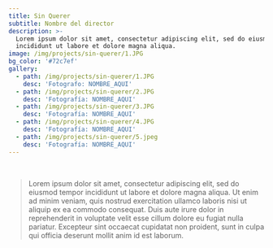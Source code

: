 ```yaml
---
title: Sin Querer
subtitle: Nombre del director
description: >-
  Lorem ipsum dolor sit amet, consectetur adipiscing elit, sed do eiusmod tempor
  incididunt ut labore et dolore magna aliqua.
image: /img/projects/sin-querer/1.JPG
bg_color: '#72c7ef'
gallery:
  - path: /img/projects/sin-querer/1.JPG
    desc: 'Fotografo: NOMBRE_AQUI'
  - path: /img/projects/sin-querer/2.JPG
    desc: 'Fotografía: NOMBRE_AQUI'
  - path: /img/projects/sin-querer/3.JPG
    desc: 'Fotografía: NOMBRE_AQUI'
  - path: /img/projects/sin-querer/4.JPG
    desc: 'Fotografía: NOMBRE_AQUI'
  - path: /img/projects/sin-querer/5.jpeg
    desc: 'Fotografía: NOMBRE_AQUI'
---
```


&nbsp;

> Lorem ipsum dolor sit amet, consectetur adipiscing elit, sed do eiusmod tempor incididunt ut labore et dolore magna aliqua. Ut enim ad minim veniam, quis nostrud exercitation ullamco laboris nisi ut aliquip ex ea commodo consequat. Duis aute irure dolor in reprehenderit in voluptate velit esse cillum dolore eu fugiat nulla pariatur. Excepteur sint occaecat cupidatat non proident, sunt in culpa qui officia deserunt mollit anim id est laborum.